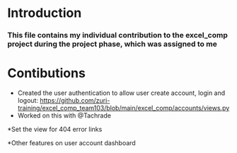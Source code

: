 # Introduction
### This file contains my individual contribution to the excel_comp project during the project phase, which was assigned to me

# Contibutions
* Created the user authentication to allow user create account, login and logout: https://github.com/zuri-training/excel_comp_team103/blob/main/excel_comp/accounts/views.py
* Worked on this with @Tachrade

*Set the view for 404 error links 

*Other features on user account dashboard
